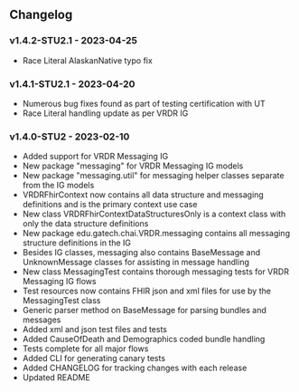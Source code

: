 ## Changelog

### v1.4.2-STU2.1 - 2023-04-25

* Race Literal AlaskanNative typo fix

### v1.4.1-STU2.1 - 2023-04-20

* Numerous bug fixes found as part of testing certification with UT
* Race Literal handling update as per VRDR IG

### v1.4.0-STU2 - 2023-02-10

* Added support for VRDR Messaging IG
* New package "messaging" for VRDR Messaging IG models
* New package "messaging.util" for messaging helper classes separate from the IG models
* VRDRFhirContext now contains all data structure and messaging definitions and is the primary context use case
* New class VRDRFhirContextDataStructuresOnly is a context class with only the data structure definitions
* New package edu.gatech.chai.VRDR.messaging contains all messaging structure definitions in the IG
* Besides IG classes, messaging also contains BaseMessage and UnknownMessage classes for assisting in message handling
* New class MessagingTest contains thorough messaging tests for VRDR Messaging IG flows
* Test resources now contains FHIR json and xml files for use by the MessagingTest class
* Generic parser method on BaseMessage for parsing bundles and messages
* Added xml and json test files and tests
* Added CauseOfDeath and Demographics coded bundle handling
* Tests complete for all major flows
* Added CLI for generating canary tests
* Added CHANGELOG for tracking changes with each release
* Updated README

